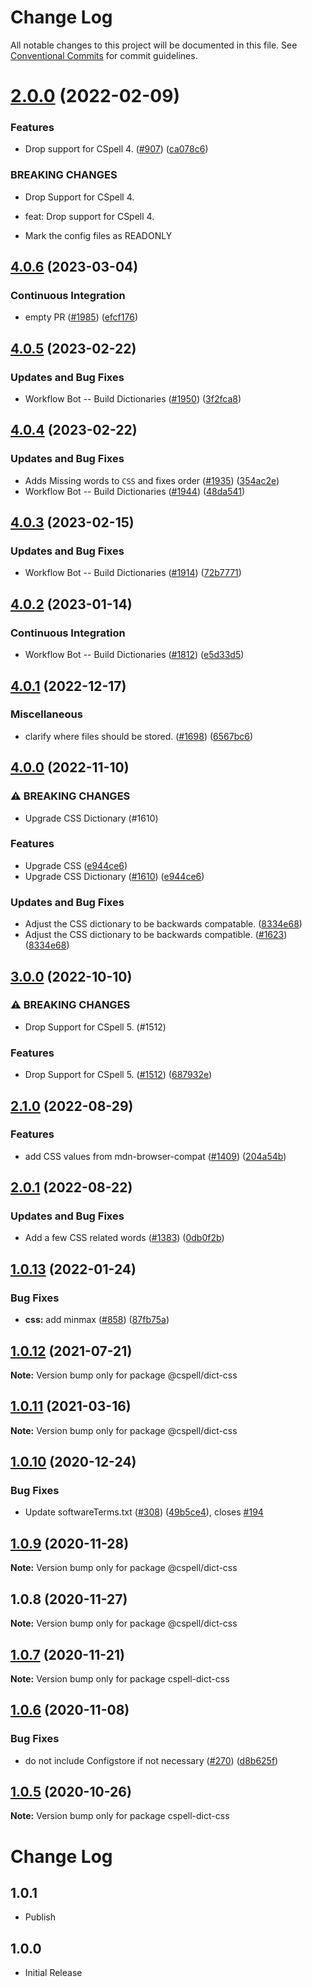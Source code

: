 # Change Log

All notable changes to this project will be documented in this file.
See [Conventional Commits](https://conventionalcommits.org) for commit guidelines.

# [2.0.0](https://github.com/streetsidesoftware/cspell-dicts/compare/@cspell/dict-css@1.0.13...@cspell/dict-css@2.0.0) (2022-02-09)


### Features

* Drop support for CSpell 4. ([#907](https://github.com/streetsidesoftware/cspell-dicts/issues/907)) ([ca078c6](https://github.com/streetsidesoftware/cspell-dicts/commit/ca078c6a2e188cc3cf6276db1ba7e007f0f06f27))


### BREAKING CHANGES

* Drop Support for CSpell 4.

* feat: Drop support for CSpell 4.
* Mark the config files as READONLY





## [4.0.6](https://github.com/streetsidesoftware/cspell-dicts/compare/@cspell/dict-css@4.0.5...@cspell/dict-css@4.0.6) (2023-03-04)


### Continuous Integration

* empty PR ([#1985](https://github.com/streetsidesoftware/cspell-dicts/issues/1985)) ([efcf176](https://github.com/streetsidesoftware/cspell-dicts/commit/efcf1762763e2b587ab5a711ff477e2400308285))

## [4.0.5](https://github.com/streetsidesoftware/cspell-dicts/compare/@cspell/dict-css@4.0.4...@cspell/dict-css@4.0.5) (2023-02-22)


### Updates and Bug Fixes

* Workflow Bot -- Build Dictionaries ([#1950](https://github.com/streetsidesoftware/cspell-dicts/issues/1950)) ([3f2fca8](https://github.com/streetsidesoftware/cspell-dicts/commit/3f2fca8b64c800723cc572f5ef83e92d5ec64673))

## [4.0.4](https://github.com/streetsidesoftware/cspell-dicts/compare/@cspell/dict-css@4.0.3...@cspell/dict-css@4.0.4) (2023-02-22)


### Updates and Bug Fixes

* Adds Missing words to `CSS` and fixes order ([#1935](https://github.com/streetsidesoftware/cspell-dicts/issues/1935)) ([354ac2e](https://github.com/streetsidesoftware/cspell-dicts/commit/354ac2eded2cd331db04b1598c3c420952d6ffd6))
* Workflow Bot -- Build Dictionaries ([#1944](https://github.com/streetsidesoftware/cspell-dicts/issues/1944)) ([48da541](https://github.com/streetsidesoftware/cspell-dicts/commit/48da541b8480b86d9aa5dd50689dc04c60df6d93))

## [4.0.3](https://github.com/streetsidesoftware/cspell-dicts/compare/@cspell/dict-css@4.0.2...@cspell/dict-css@4.0.3) (2023-02-15)


### Updates and Bug Fixes

* Workflow Bot -- Build Dictionaries ([#1914](https://github.com/streetsidesoftware/cspell-dicts/issues/1914)) ([72b7771](https://github.com/streetsidesoftware/cspell-dicts/commit/72b7771314814b6a703bf9193834cbcc6cf3f491))

## [4.0.2](https://github.com/streetsidesoftware/cspell-dicts/compare/@cspell/dict-css@4.0.1...@cspell/dict-css@4.0.2) (2023-01-14)


### Continuous Integration

* Workflow Bot -- Build Dictionaries ([#1812](https://github.com/streetsidesoftware/cspell-dicts/issues/1812)) ([e5d33d5](https://github.com/streetsidesoftware/cspell-dicts/commit/e5d33d5d270af1267827f4e1a06a09353fdc4028))

## [4.0.1](https://github.com/streetsidesoftware/cspell-dicts/compare/@cspell/dict-css@4.0.0...@cspell/dict-css@4.0.1) (2022-12-17)


### Miscellaneous

* clarify where files should be stored. ([#1698](https://github.com/streetsidesoftware/cspell-dicts/issues/1698)) ([6567bc6](https://github.com/streetsidesoftware/cspell-dicts/commit/6567bc62130404cb32945bdcc3bf07316c839396))

## [4.0.0](https://github.com/streetsidesoftware/cspell-dicts/compare/@cspell/dict-css@3.0.0...@cspell/dict-css@4.0.0) (2022-11-10)


### ⚠ BREAKING CHANGES

* Upgrade CSS Dictionary (#1610)

### Features

* Upgrade CSS ([e944ce6](https://github.com/streetsidesoftware/cspell-dicts/commit/e944ce66c515d973146507e85fc8e7eb85b50dde))
* Upgrade CSS Dictionary ([#1610](https://github.com/streetsidesoftware/cspell-dicts/issues/1610)) ([e944ce6](https://github.com/streetsidesoftware/cspell-dicts/commit/e944ce66c515d973146507e85fc8e7eb85b50dde))


### Updates and Bug Fixes

* Adjust the CSS dictionary to be backwards compatable. ([8334e68](https://github.com/streetsidesoftware/cspell-dicts/commit/8334e684ee2303bc974226dbe97c99eaee48195e))
* Adjust the CSS dictionary to be backwards compatible. ([#1623](https://github.com/streetsidesoftware/cspell-dicts/issues/1623)) ([8334e68](https://github.com/streetsidesoftware/cspell-dicts/commit/8334e684ee2303bc974226dbe97c99eaee48195e))

## [3.0.0](https://github.com/streetsidesoftware/cspell-dicts/compare/@cspell/dict-css@2.1.0...@cspell/dict-css@3.0.0) (2022-10-10)


### ⚠ BREAKING CHANGES

* Drop Support for CSpell 5. (#1512)

### Features

* Drop Support for CSpell 5. ([#1512](https://github.com/streetsidesoftware/cspell-dicts/issues/1512)) ([687932e](https://github.com/streetsidesoftware/cspell-dicts/commit/687932e187e4bce87d7904e3a2e53dd6de6ac372))

## [2.1.0](https://github.com/streetsidesoftware/cspell-dicts/compare/@cspell/dict-css@2.0.1...@cspell/dict-css@2.1.0) (2022-08-29)


### Features

* add CSS values from mdn-browser-compat ([#1409](https://github.com/streetsidesoftware/cspell-dicts/issues/1409)) ([204a54b](https://github.com/streetsidesoftware/cspell-dicts/commit/204a54b546cb60ad578d4af1c788ca3cb9c7f8fc))

## [2.0.1](https://github.com/streetsidesoftware/cspell-dicts/compare/@cspell/dict-css@2.0.0...@cspell/dict-css@2.0.1) (2022-08-22)


### Updates and Bug Fixes

* Add a few CSS related words ([#1383](https://github.com/streetsidesoftware/cspell-dicts/issues/1383)) ([0db0f2b](https://github.com/streetsidesoftware/cspell-dicts/commit/0db0f2bf1fa1f94da0b94cad20a56c13bcc67a89))

## [1.0.13](https://github.com/streetsidesoftware/cspell-dicts/compare/@cspell/dict-css@1.0.12...@cspell/dict-css@1.0.13) (2022-01-24)


### Bug Fixes

* **css:** add minmax ([#858](https://github.com/streetsidesoftware/cspell-dicts/issues/858)) ([87fb75a](https://github.com/streetsidesoftware/cspell-dicts/commit/87fb75a739f40eb8f877daf8e004b69353fd3327))





## [1.0.12](https://github.com/streetsidesoftware/cspell-dicts/compare/@cspell/dict-css@1.0.11...@cspell/dict-css@1.0.12) (2021-07-21)

**Note:** Version bump only for package @cspell/dict-css





## [1.0.11](https://github.com/streetsidesoftware/cspell-dicts/compare/@cspell/dict-css@1.0.10...@cspell/dict-css@1.0.11) (2021-03-16)

**Note:** Version bump only for package @cspell/dict-css





## [1.0.10](https://github.com/streetsidesoftware/cspell-dicts/compare/@cspell/dict-css@1.0.9...@cspell/dict-css@1.0.10) (2020-12-24)


### Bug Fixes

* Update softwareTerms.txt ([#308](https://github.com/streetsidesoftware/cspell-dicts/issues/308)) ([49b5ce4](https://github.com/streetsidesoftware/cspell-dicts/commit/49b5ce4a2436f3c99969d6425128d55f84c8a7fc)), closes [#194](https://github.com/streetsidesoftware/cspell-dicts/issues/194)





## [1.0.9](https://github.com/streetsidesoftware/cspell-dicts/compare/@cspell/dict-css@1.0.8...@cspell/dict-css@1.0.9) (2020-11-28)

**Note:** Version bump only for package @cspell/dict-css





## 1.0.8 (2020-11-27)

**Note:** Version bump only for package @cspell/dict-css





## [1.0.7](https://github.com/streetsidesoftware/cspell-dicts/compare/cspell-dict-css@1.0.6...cspell-dict-css@1.0.7) (2020-11-21)

**Note:** Version bump only for package cspell-dict-css

## [1.0.6](https://github.com/streetsidesoftware/cspell-dicts/compare/cspell-dict-css@1.0.5...cspell-dict-css@1.0.6) (2020-11-08)

### Bug Fixes

- do not include Configstore if not necessary ([#270](https://github.com/streetsidesoftware/cspell-dicts/issues/270)) ([d8b625f](https://github.com/streetsidesoftware/cspell-dicts/commit/d8b625f2f42d5cc6c4a9390216ac1e5037886e44))

## [1.0.5](https://github.com/streetsidesoftware/cspell-dicts/compare/cspell-dict-css@1.0.4...cspell-dict-css@1.0.5) (2020-10-26)

**Note:** Version bump only for package cspell-dict-css

# Change Log

## 1.0.1

- Publish

## 1.0.0

- Initial Release
